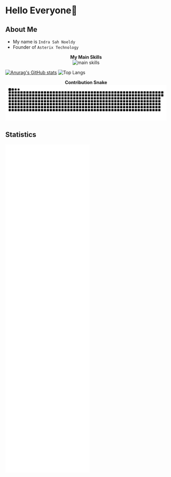 # Hello Everyone👋

## About Me
- My name is ```Indra Sah Noeldy```
- Founder of ```Asterix Technology```

<p align="center">
  <b>My Main Skills</b><br>
  <picture>
    <img 
      alt="main skills"
      src="https://skillicons.dev/icons?i=python,golang,php,flask,laravel,astro,vue,react,tailwind,redis,mysql,sqlite,windows,debian,vscode,git,nginx,firebase&perline=4"
    />
  </picture>
</p>

[![Anurag's GitHub stats](https://github-readme-stats.vercel.app/api?username=indra87g&theme=transparent&show_icons=true)](https://github.com/anuraghazra/github-readme-stats)
![Top Langs](https://github-readme-stats.vercel.app/api/top-langs/?username=anuraghazra&theme=transparent&show_icons=true&size_weight=0.5&count_weight=0.5)

<p align="center">
  <b>Contribution Snake</b>
  <picture>
    <source
      media="(prefers-color-scheme: dark)"
      srcset="https://raw.githubusercontent.com/indra87g/indra87g/snake_output/github-contribution-grid-snake-dark.svg"
    />
    <source
      media="(prefers-color-scheme: light)"
      srcset="https://raw.githubusercontent.com/indra87g/indra87g/snake_output/github-contribution-grid-snake.svg"
    />
    <img
      alt="github contribution grid snake animation"
      src="https://raw.githubusercontent.com/indra87g/indra87g/snake_output/github-contribution-grid-snake.svg"
    />
  </picture>
</p>

## Statistics
![Metrics](github-metrics.svg)
